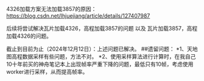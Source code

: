 4326加载方案无法加载3857的原因：https://blog.csdn.net/lhjuejiang/article/details/127407987

后续将尝试解决瓦片加载4326，高程加载3857的问题 以及 瓦片加载3857，高程加载4326的问题。

截止到目前为止（2024年12月12日）：上述问题已解决。
##遗留问题：
*1、天地图高程数据采样有些问题，方法不对。
*2、使用采样算法进行计算时，在我自己10十年前买的神舟笔记本上出现帧率严重下降的问题，最低只有10帧，考虑使用worker进行采样，从而提高帧率。
